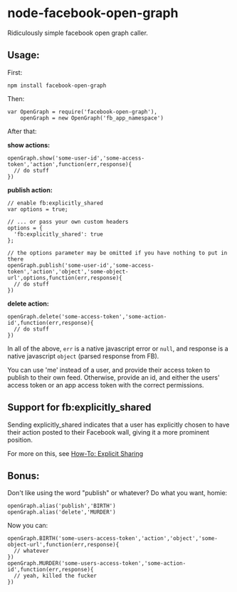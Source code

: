 node-facebook-open-graph
========================

Ridiculously simple facebook open graph caller.


## Usage:

First:

    npm install facebook-open-graph

Then:

    var OpenGraph = require('facebook-open-graph'),
        openGraph = new OpenGraph('fb_app_namespace')

After that:

**show actions:**

    openGraph.show('some-user-id','some-access-token','action',function(err,response){
      // do stuff
    })

**publish action:**

    // enable fb:explicitly_shared
    var options = true;

    // ... or pass your own custom headers
    options = {
      'fb:explicitly_shared': true
    };

    // the options parameter may be omitted if you have nothing to put in there
    openGraph.publish('some-user-id','some-access-token','action','object','some-object-url',options,function(err,response){
      // do stuff
    })

**delete action:**

    openGraph.delete('some-access-token','some-action-id',function(err,response){
      // do stuff
    })

In all of the above, `err` is a native javascript error or `null`, and response is a native javascript `object` (parsed response from FB). 

You can use 'me' instead of a user, and provide their access token to publish to their own feed. Otherwise, provide an id, and either the users' access token or an app access token with the correct permissions.

## Support for fb:explicitly_shared

Sending explicitly_shared indicates that a user has explicitly chosen to have their action posted to their Facebook wall, giving it a more prominent position.

For more on this, see [How-To: Explicit Sharing](https://developers.facebook.com/docs/technical-guides/opengraph/explicit-sharing/)

## Bonus:

Don't like using the word "publish" or whatever? Do what you want, homie:

    openGraph.alias('publish','BIRTH')
    openGraph.alias('delete','MURDER')

Now you can:

    openGraph.BIRTH('some-users-access-token','action','object','some-object-url',function(err,response){
      // whatever
    })
    openGraph.MURDER('some-users-access-token','some-action-id',function(err,response){
      // yeah, killed the fucker
    })
